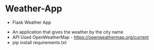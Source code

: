 # Weather-App

* Flask Weather App
- An application that gives the weather by the city name
- API Used OpenWeatherMap - https://openweathermap.org/current
- pip install requirements.txt
